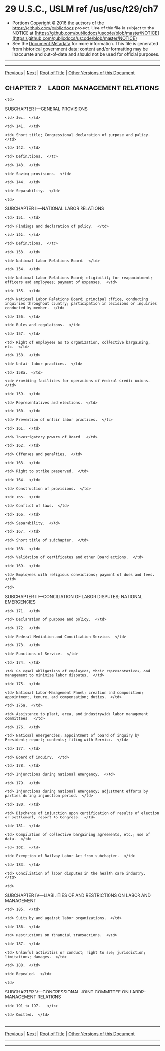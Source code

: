 ---
---

# 29 U.S.C., USLM ref /us/usc/t29/ch7

* Portions Copyright © 2016 the authors of the https://github.com/publicdocs project.
  Use of this file is subject to the NOTICE at [https://github.com/publicdocs/uscode/blob/master/NOTICE](https://github.com/publicdocs/uscode/blob/master/NOTICE)
* See the [Document Metadata](././../../../..//README.md) for more information.
  This file is generated from historical government data; content and/or formatting may be inaccurate and out-of-date and should not be used for official purposes.

----------
----------

[Previous](./../../../..//us/usc/t29/ch6/m__us_usc_t29_s115.md) | [Next](./../../../..//us/usc/t29/ch7/schI/m__us_usc_t29_ch7_schI.md) | [Root of Title](./../../../../) | [Other Versions of this Document](https://publicdocs.github.io/go/links?ns=uslm&ref=%2Fus%2Fusc%2Ft29%2Fch7)

## CHAPTER 7—LABOR-MANAGEMENT RELATIONS

<table>

  <tr>

    <td> 

SUBCHAPTER I—GENERAL PROVISIONS  </td>

  </tr>

  <tr>

    <td> Sec.  </td>

  </tr>

  <tr>

    <td> 141.  </td>

    <td> Short title; Congressional declaration of purpose and policy.  </td>

  </tr>

  <tr>

    <td> 142.  </td>

    <td> Definitions.  </td>

  </tr>

  <tr>

    <td> 143.  </td>

    <td> Saving provisions.  </td>

  </tr>

  <tr>

    <td> 144.  </td>

    <td> Separability.  </td>

  </tr>

  <tr>

    <td> 

SUBCHAPTER II—NATIONAL LABOR RELATIONS  </td>

  </tr>

  <tr>

    <td> 151.  </td>

    <td> Findings and declaration of policy.  </td>

  </tr>

  <tr>

    <td> 152.  </td>

    <td> Definitions.  </td>

  </tr>

  <tr>

    <td> 153.  </td>

    <td> National Labor Relations Board.  </td>

  </tr>

  <tr>

    <td> 154.  </td>

    <td> National Labor Relations Board; eligibility for reappointment; officers and employees; payment of expenses.  </td>

  </tr>

  <tr>

    <td> 155.  </td>

    <td> National Labor Relations Board; principal office, conducting inquiries throughout country; participation in decisions or inquiries conducted by member.  </td>

  </tr>

  <tr>

    <td> 156.  </td>

    <td> Rules and regulations.  </td>

  </tr>

  <tr>

    <td> 157.  </td>

    <td> Right of employees as to organization, collective bargaining, etc.  </td>

  </tr>

  <tr>

    <td> 158.  </td>

    <td> Unfair labor practices.  </td>

  </tr>

  <tr>

    <td> 158a.  </td>

    <td> Providing facilities for operations of Federal Credit Unions.  </td>

  </tr>

  <tr>

    <td> 159.  </td>

    <td> Representatives and elections.  </td>

  </tr>

  <tr>

    <td> 160.  </td>

    <td> Prevention of unfair labor practices.  </td>

  </tr>

  <tr>

    <td> 161.  </td>

    <td> Investigatory powers of Board.  </td>

  </tr>

  <tr>

    <td> 162.  </td>

    <td> Offenses and penalties.  </td>

  </tr>

  <tr>

    <td> 163.  </td>

    <td> Right to strike preserved.  </td>

  </tr>

  <tr>

    <td> 164.  </td>

    <td> Construction of provisions.  </td>

  </tr>

  <tr>

    <td> 165.  </td>

    <td> Conflict of laws.  </td>

  </tr>

  <tr>

    <td> 166.  </td>

    <td> Separability.  </td>

  </tr>

  <tr>

    <td> 167.  </td>

    <td> Short title of subchapter.  </td>

  </tr>

  <tr>

    <td> 168.  </td>

    <td> Validation of certificates and other Board actions.  </td>

  </tr>

  <tr>

    <td> 169.  </td>

    <td> Employees with religious convictions; payment of dues and fees.  </td>

  </tr>

  <tr>

    <td> 

SUBCHAPTER III—CONCILIATION OF LABOR DISPUTES; NATIONAL EMERGENCIES  </td>

  </tr>

  <tr>

    <td> 171.  </td>

    <td> Declaration of purpose and policy.  </td>

  </tr>

  <tr>

    <td> 172.  </td>

    <td> Federal Mediation and Conciliation Service.  </td>

  </tr>

  <tr>

    <td> 173.  </td>

    <td> Functions of Service.  </td>

  </tr>

  <tr>

    <td> 174.  </td>

    <td> Co-equal obligations of employees, their representatives, and management to minimize labor disputes.  </td>

  </tr>

  <tr>

    <td> 175.  </td>

    <td> National Labor-Management Panel; creation and composition; appointment, tenure, and compensation; duties.  </td>

  </tr>

  <tr>

    <td> 175a.  </td>

    <td> Assistance to plant, area, and industrywide labor management committees.  </td>

  </tr>

  <tr>

    <td> 176.  </td>

    <td> National emergencies; appointment of board of inquiry by President; report; contents; filing with Service.  </td>

  </tr>

  <tr>

    <td> 177.  </td>

    <td> Board of inquiry.  </td>

  </tr>

  <tr>

    <td> 178.  </td>

    <td> Injunctions during national emergency.  </td>

  </tr>

  <tr>

    <td> 179.  </td>

    <td> Injunctions during national emergency; adjustment efforts by parties during injunction period.  </td>

  </tr>

  <tr>

    <td> 180.  </td>

    <td> Discharge of injunction upon certification of results of election or settlement; report to Congress.  </td>

  </tr>

  <tr>

    <td> 181.  </td>

    <td> Compilation of collective bargaining agreements, etc.; use of data.  </td>

  </tr>

  <tr>

    <td> 182.  </td>

    <td> Exemption of Railway Labor Act from subchapter.  </td>

  </tr>

  <tr>

    <td> 183.  </td>

    <td> Conciliation of labor disputes in the health care industry.  </td>

  </tr>

  <tr>

    <td> 

SUBCHAPTER IV—LIABILITIES OF AND RESTRICTIONS ON LABOR AND MANAGEMENT  </td>

  </tr>

  <tr>

    <td> 185.  </td>

    <td> Suits by and against labor organizations.  </td>

  </tr>

  <tr>

    <td> 186.  </td>

    <td> Restrictions on financial transactions.  </td>

  </tr>

  <tr>

    <td> 187.  </td>

    <td> Unlawful activities or conduct; right to sue; jurisdiction; limitations; damages.  </td>

  </tr>

  <tr>

    <td> 188.  </td>

    <td> Repealed.  </td>

  </tr>

  <tr>

    <td> 

SUBCHAPTER V—CONGRESSIONAL JOINT COMMITTEE ON LABOR-MANAGEMENT RELATIONS  </td>

  </tr>

  <tr>

    <td> 191 to 197.   </td>

    <td> Omitted.  </td>

  </tr>

</table>

----------

[Previous](./../../../..//us/usc/t29/ch6/m__us_usc_t29_s115.md) | [Next](./../../../..//us/usc/t29/ch7/schI/m__us_usc_t29_ch7_schI.md) | [Root of Title](./../../../../) | [Other Versions of this Document](https://publicdocs.github.io/go/links?ns=uslm&ref=%2Fus%2Fusc%2Ft29%2Fch7)

----------
----------



